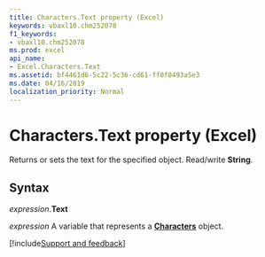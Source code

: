 ```yaml
---
title: Characters.Text property (Excel)
keywords: vbaxl10.chm252078
f1_keywords:
- vbaxl10.chm252078
ms.prod: excel
api_name:
- Excel.Characters.Text
ms.assetid: bf4461d6-5c22-5c36-cd61-ff0f0493a5e3
ms.date: 04/16/2019
localization_priority: Normal
---
```



# Characters.Text property (Excel)

Returns or sets the text for the specified object. Read/write **String**.


## Syntax

_expression_.**Text**

_expression_ A variable that represents a **[Characters](Excel.Characters.md)** object.




[!include[Support and feedback](~/includes/feedback-boilerplate.md)]